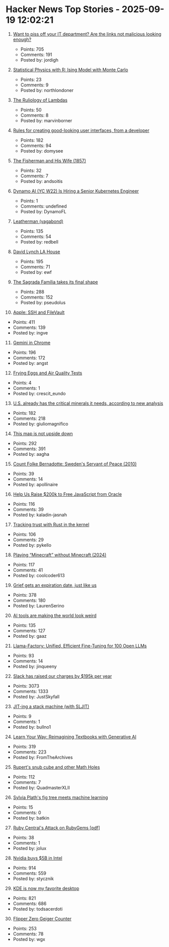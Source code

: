# Hacker News Top Stories - 2025-09-19 12:02:21

1. [Want to piss off your IT department? Are the links not malicious looking enough?](https://phishyurl.com/)
   - Points: 705
   - Comments: 191
   - Posted by: jordigh

2. [Statistical Physics with R: Ising Model with Monte Carlo](https://github.com/msuzen/isingLenzMC)
   - Points: 23
   - Comments: 9
   - Posted by: northlondoner

3. [The Ruliology of Lambdas](https://writings.stephenwolfram.com/2025/09/the-ruliology-of-lambdas/)
   - Points: 50
   - Comments: 8
   - Posted by: marvinborner

4. [Rules for creating good-looking user interfaces, from a developer](https://weberdominik.com/blog/rules-user-interfaces/)
   - Points: 182
   - Comments: 94
   - Posted by: domysee

5. [The Fisherman and His Wife (1857)](https://sites.pitt.edu/~dash/grimm019.html)
   - Points: 32
   - Comments: 7
   - Posted by: andsoitis

6. [Dynamo AI (YC W22) Is Hiring a Senior Kubernetes Engineer](https://www.ycombinator.com/companies/dynamo-ai/jobs/fU1oC9q-senior-kubernetes-engineer)
   - Points: 1
   - Comments: undefined
   - Posted by: DynamoFL

7. [Leatherman (vagabond)](https://en.wikipedia.org/wiki/Leatherman_(vagabond))
   - Points: 135
   - Comments: 54
   - Posted by: redbell

8. [David Lynch LA House](https://www.wallpaper.com/design-interiors/david-lynch-house-los-angeles-for-sale)
   - Points: 195
   - Comments: 71
   - Posted by: ewf

9. [The Sagrada Família takes its final shape](https://www.newyorker.com/magazine/2025/09/22/is-the-sagrada-familia-a-masterpiece-or-kitsch)
   - Points: 288
   - Comments: 152
   - Posted by: pseudolus

10. [Apple: SSH and FileVault](https://keith.github.io/xcode-man-pages/apple_ssh_and_filevault.7.html)
   - Points: 411
   - Comments: 139
   - Posted by: ingve

11. [Gemini in Chrome](https://gemini.google/overview/gemini-in-chrome/)
   - Points: 196
   - Comments: 172
   - Posted by: angst

12. [Frying Eggs and Air Quality Tests](https://chillphysicsenjoyer.substack.com/p/frying-eggs-and-air-quality-tests)
   - Points: 4
   - Comments: 1
   - Posted by: crescit_eundo

13. [U.S. already has the critical minerals it needs, according to new analysis](https://www.minesnewsroom.com/news/us-already-has-critical-minerals-it-needs-theyre-being-thrown-away-new-analysis-shows)
   - Points: 182
   - Comments: 218
   - Posted by: giuliomagnifico

14. [This map is not upside down](https://www.maps.com/this-map-is-not-upside-down/)
   - Points: 292
   - Comments: 391
   - Posted by: aagha

15. [Count Folke Bernadotte: Sweden's Servant of Peace (2010)](https://www.historytoday.com/archive/feature/count-folke-bernadotte-swedens-servant-peace)
   - Points: 39
   - Comments: 14
   - Posted by: apollinaire

16. [Help Us Raise $200k to Free JavaScript from Oracle](https://deno.com/blog/javascript-tm-gofundme)
   - Points: 116
   - Comments: 39
   - Posted by: kaladin-jasnah

17. [Tracking trust with Rust in the kernel](https://lwn.net/Articles/1034603/)
   - Points: 106
   - Comments: 29
   - Posted by: pykello

18. [Playing “Minecraft” without Minecraft (2024)](https://lenowo.org/viewtopic.php?t=5)
   - Points: 117
   - Comments: 41
   - Posted by: coolcoder613

19. [Grief gets an expiration date, just like us](https://bessstillman.substack.com/p/oh-fuck-youre-still-sad)
   - Points: 378
   - Comments: 180
   - Posted by: LaurenSerino

20. [AI tools are making the world look weird](https://strat7.com/blogs/weird-in-weird-out/)
   - Points: 135
   - Comments: 127
   - Posted by: gaaz

21. [Llama-Factory: Unified, Efficient Fine-Tuning for 100 Open LLMs](https://github.com/hiyouga/LLaMA-Factory)
   - Points: 93
   - Comments: 14
   - Posted by: jinqueeny

22. [Slack has raised our charges by $195k per year](https://skyfall.dev/posts/slack)
   - Points: 3073
   - Comments: 1333
   - Posted by: JustSkyfall

23. [JIT-ing a stack machine (with SLJIT)](https://bullno1.com/blog/jiting-a-stack-machine)
   - Points: 9
   - Comments: 1
   - Posted by: bullno1

24. [Learn Your Way: Reimagining Textbooks with Generative AI](https://research.google/blog/learn-your-way-reimagining-textbooks-with-generative-ai/)
   - Points: 319
   - Comments: 223
   - Posted by: FromTheArchives

25. [Rupert's snub cube and other Math Holes](http://tom7.org/ruperts/)
   - Points: 112
   - Comments: 7
   - Posted by: QuadmasterXLII

26. [Sylvia Plath's fig tree meets machine learning](https://dontlognow.substack.com/p/sylvia-plaths-fig-tree-meets-machine)
   - Points: 15
   - Comments: 0
   - Posted by: batkin

27. [Ruby Central's Attack on RubyGems [pdf]](https://pup-e.com/goodbye-rubygems.pdf)
   - Points: 38
   - Comments: 1
   - Posted by: jolux

28. [Nvidia buys $5B in Intel](https://www.tomshardware.com/pc-components/cpus/nvidia-and-intel-announce-jointly-developed-intel-x86-rtx-socs-for-pcs-with-nvidia-graphics-also-custom-nvidia-data-center-x86-processors-nvidia-buys-usd5-billion-in-intel-stock-in-seismic-deal)
   - Points: 914
   - Comments: 559
   - Posted by: stycznik

29. [KDE is now my favorite desktop](https://kokada.dev/blog/kde-is-now-my-favorite-desktop/)
   - Points: 821
   - Comments: 686
   - Posted by: todsacerdoti

30. [Flipper Zero Geiger Counter](https://kasiin.top/blog/2025-08-04-flipper_zero_geiger_counter_module/)
   - Points: 253
   - Comments: 78
   - Posted by: wgx

